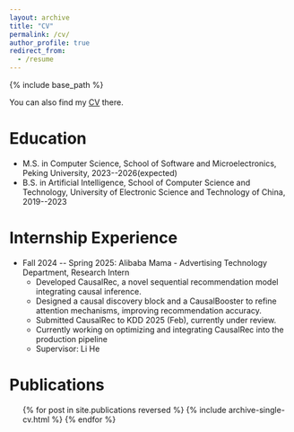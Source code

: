 ```yaml
---
layout: archive
title: "CV"
permalink: /cv/
author_profile: true
redirect_from:
  - /resume
---
```


{% include base_path %}

<div class="wordwrap">You can also find my <a href="https://sorarain.github.io/files/CV.pdf" download="Yunbo_Hou_CV.pdf">CV</a> there.</div>

Education
======
<!-- * Ph.D in Version Control Theory, GitHub University, 2018 (expected) -->
* M.S. in Computer Science, School of Software and Microelectronics, Peking University, 2023--2026(expected)
* B.S. in Artificial Intelligence, School of Computer Science and Technology, University of Electronic Science and Technology of China, 2019--2023

Internship Experience
======
* Fall 2024 -- Spring 2025: Alibaba Mama - Advertising Technology Department, Research Intern
  <!-- * GitHub University -->
  * Developed CausalRec, a novel sequential recommendation model integrating causal inference.
  * Designed a causal discovery block and a CausalBooster to refine attention mechanisms, improving recommendation accuracy.
  * Submitted CausalRec to KDD 2025 (Feb), currently under review.
  * Currently working on optimizing and integrating CausalRec into the production pipeline
  * Supervisor: Li He

<!-- * Spring 2024: Academic Pages Collaborator
  * GitHub University
  * Duties includes: Updates and improvements to template
  * Supervisor: The Users

* Fall 2015: Research Assistant
  * GitHub University
  * Duties included: Merging pull requests
  * Supervisor: Professor Hub

* Summer 2015: Research Assistant
  * GitHub University
  * Duties included: Tagging issues
  * Supervisor: Professor Git -->
  
<!-- Skills
======
* Skill 1
* Skill 2
  * Sub-skill 2.1
  * Sub-skill 2.2
  * Sub-skill 2.3
* Skill 3 -->

Publications
======
  <ul>{% for post in site.publications reversed %}
    {% include archive-single-cv.html %}
  {% endfor %}</ul>
  
<!-- Talks
======
  <ul>{% for post in site.talks reversed %}
    {% include archive-single-talk-cv.html  %}
  {% endfor %}</ul>
  
Teaching
======
  <ul>{% for post in site.teaching reversed %}
    {% include archive-single-cv.html %}
  {% endfor %}</ul>
  
Service and leadership
======
* Currently signed in to 43 different slack teams -->

